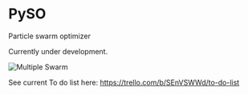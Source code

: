 # PySO
Particle swarm optimizer

Currently under development. 

![Multiple Swarm](examples/hierarchical_results/animation_non_periodic.gif)


See current To do list here: https://trello.com/b/SEnVSWWd/to-do-list
